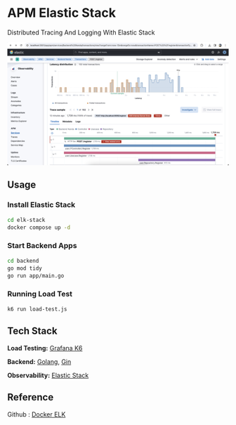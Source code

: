 
# APM Elastic Stack

Distributed Tracing And Logging With Elastic Stack


![Image1](image1.png)



## Usage

### Install Elastic Stack
```bash
cd elk-stack
docker compose up -d
```

### Start Backend Apps
```bash
cd backend
go mod tidy
go run app/main.go
```

### Running Load Test
```bash
k6 run load-test.js
```


## Tech Stack

**Load Testing:** [Grafana K6](https://k6.io/)

**Backend:** [Golang](https://go.dev/), [Gin](https://gin-gonic.com/)

**Observability:** [Elastic Stack](https://www.elastic.co/)




## Reference

Github : [Docker ELK](https://github.com/deviantony/docker-elk)

